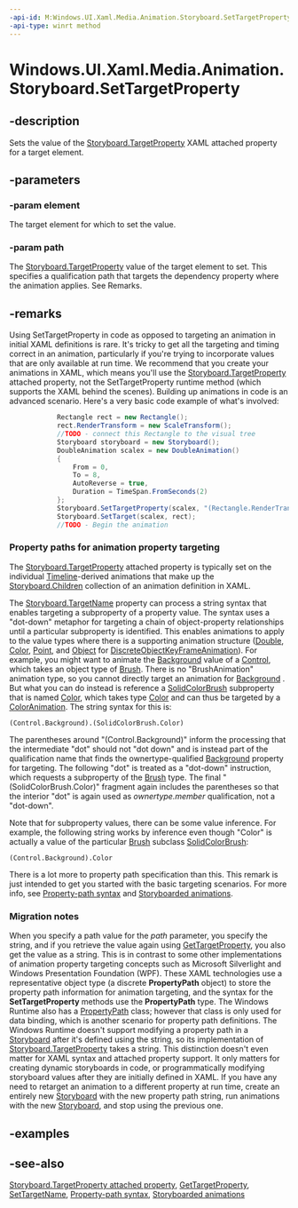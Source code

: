 ```yaml
---
-api-id: M:Windows.UI.Xaml.Media.Animation.Storyboard.SetTargetProperty(Windows.UI.Xaml.Media.Animation.Timeline,System.String)
-api-type: winrt method
---
```


<!-- Method syntax
public void SetTargetProperty(Windows.UI.Xaml.Media.Animation.Timeline element, System.String path)
-->

# Windows.UI.Xaml.Media.Animation.Storyboard.SetTargetProperty

## -description
Sets the value of the [Storyboard.TargetProperty](/uwp/api/windows.ui.xaml.media.animation.storyboard.targetproperty) XAML attached property for a target element.



## -parameters
### -param element
The target element for which to set the value.

### -param path
The [Storyboard.TargetProperty](/uwp/api/windows.ui.xaml.media.animation.storyboard.targetproperty) value of the target element to set. This specifies a qualification path that targets the dependency property where the animation applies. See Remarks.

## -remarks
Using SetTargetProperty in code as opposed to targeting an animation in initial XAML definitions is rare. It's tricky to get all the targeting and timing correct in an animation, particularly if you're trying to incorporate values that are only available at run time. We recommend that you create your animations in XAML, which means you'll use the [Storyboard.TargetProperty](/uwp/api/windows.ui.xaml.media.animation.storyboard.targetproperty) attached property, not the SetTargetProperty runtime method (which supports the XAML behind the scenes). Building up animations in code is an advanced scenario. Here's a very basic code example of what's involved:
```csharp
            Rectangle rect = new Rectangle();
            rect.RenderTransform = new ScaleTransform();
            //TODO - connect this Rectangle to the visual tree
            Storyboard storyboard = new Storyboard();
            DoubleAnimation scalex = new DoubleAnimation()
            {
                From = 0,
                To = 8,
                AutoReverse = true,
                Duration = TimeSpan.FromSeconds(2)
            };
            Storyboard.SetTargetProperty(scalex, "(Rectangle.RenderTransform).(ScaleTransform.ScaleX)");
            Storyboard.SetTarget(scalex, rect);
            //TODO - Begin the animation
```



### Property paths for animation property targeting

The [Storyboard.TargetProperty](/uwp/api/windows.ui.xaml.media.animation.storyboard.targetproperty) attached property is typically set on the individual [Timeline](timeline.md)-derived animations that make up the [Storyboard.Children](storyboard_children.md) collection of an animation definition in XAML.

The [Storyboard.TargetName](/uwp/api/windows.ui.xaml.media.animation.storyboard.targetname) property can process a string syntax that enables targeting a subproperty of a property value. The syntax uses a "dot-down" metaphor for targeting a chain of object-property relationships until a particular subproperty is identified. This enables animations to apply to the value types where there is a supporting animation structure ([Double](/dotnet/api/system.double?view=dotnet-uwp-10.0&preserve-view=true), [Color](../windows.ui/color.md), [Point](/windows/desktop/api/windows.foundation/ns-windows-foundation-point), and [Object](/dotnet/api/system.object?view=dotnet-uwp-10.0&preserve-view=true) for [DiscreteObjectKeyFrameAnimation](discreteobjectkeyframe_discreteobjectkeyframe_1221375020.md)). For example, you might want to animate the [Background](../windows.ui.xaml.controls/control_background.md) value of a [Control](../windows.ui.xaml.controls/control.md), which takes an object type of [Brush](../windows.ui.xaml.media/brush.md). There is no "BrushAnimation" animation type, so you cannot directly target an animation for [Background](../windows.ui.xaml.controls/control_background.md) . But what you can do instead is reference a [SolidColorBrush](../windows.ui.xaml.media/solidcolorbrush.md) subproperty that is named [Color](../windows.ui.xaml.media/solidcolorbrush_color.md), which takes type [Color](../windows.ui/color.md) and can thus be targeted by a [ColorAnimation](coloranimation.md). The string syntax for this is:

```xaml
(Control.Background).(SolidColorBrush.Color)
```

The parentheses around "(Control.Background)" inform the processing that the intermediate "dot" should not "dot down" and is instead part of the qualification name that finds the ownertype-qualified [Background](../windows.ui.xaml.controls/control_background.md) property for targeting. The following "dot" is treated as a "dot-down" instruction, which requests a subproperty of the [Brush](../windows.ui.xaml.media/brush.md) type. The final "(SolidColorBrush.Color)" fragment again includes the parentheses so that the interior "dot" is again used as *ownertype.member* qualification, not a "dot-down".

Note that for subproperty values, there can be some value inference. For example, the following string works by inference even though "Color" is actually a value of the particular [Brush](../windows.ui.xaml.media/brush.md) subclass [SolidColorBrush](../windows.ui.xaml.media/solidcolorbrush.md):

```xaml
(Control.Background).Color
```

There is a lot more to property path specification than this. This remark is just intended to get you started with the basic targeting scenarios. For more info, see [Property-path syntax](/windows/uwp/xaml-platform/property-path-syntax) and [Storyboarded animations](/windows/uwp/graphics/storyboarded-animations).

### Migration notes

When you specify a path value for the *path* parameter, you specify the string, and if you retrieve the value again using [GetTargetProperty](storyboard_gettargetproperty_92001546.md), you also get the value as a string. This is in contrast to some other implementations of animation property targeting concepts such as Microsoft Silverlight and Windows Presentation Foundation (WPF). These XAML technologies use a representative object type (a discrete **PropertyPath** object) to store the property path information for animation targeting, and the syntax for the **SetTargetProperty** methods use the **PropertyPath** type. The Windows Runtime also has a [PropertyPath](../windows.ui.xaml/propertypath.md) class; however that class is only used for data binding, which is another scenario for property path definitions. The Windows Runtime doesn't support modifying a property path in a [Storyboard](storyboard.md) after it's defined using the string, so its implementation of [Storyboard.TargetProperty](/uwp/api/windows.ui.xaml.media.animation.storyboard.targetproperty) takes a string. This distinction doesn't even matter for XAML syntax and attached property support. It only matters for creating dynamic storyboards in code, or programmatically modifying storyboard values after they are initially defined in XAML. If you have any need to retarget an animation to a different property at run time, create an entirely new [Storyboard](storyboard.md) with the new property path string, run animations with the new [Storyboard](storyboard.md), and stop using the previous one.

## -examples

## -see-also
[Storyboard.TargetProperty attached property](/uwp/api/windows.ui.xaml.media.animation.storyboard.targetproperty), [GetTargetProperty](storyboard_gettargetproperty_92001546.md), [SetTargetName](storyboard_settargetname_235945962.md), [Property-path syntax](/windows/uwp/xaml-platform/property-path-syntax), [Storyboarded animations](/windows/uwp/graphics/storyboarded-animations)
